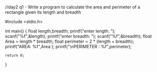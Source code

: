 //day2 q1 - Write a program to calculate the area and perimeter of a rectangle given its length and breadth

#include <stdio.h>

int main() {
    float length,breadth;
    printf("enter length: ");
    scanf("%f",&length);
    printf("enter breadth: ");
    scanf("%f",&breadth);
    float Area = length * breadth;
    float perimeter = 2 * (length + breadth);
    printf("AREA: %f",Area );
   printf("\nPERIMETER : %f",perimeter);

    return 0;
}
